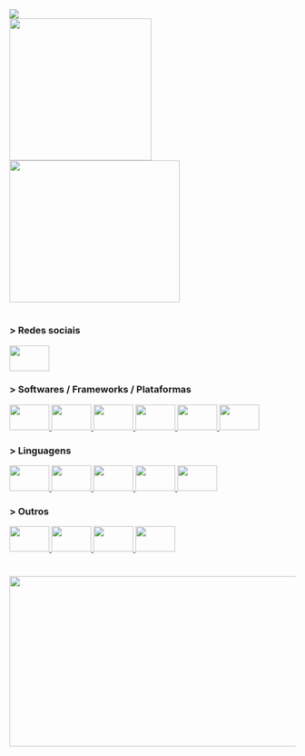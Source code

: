 <div align="left"> 
  <img src="https://readme-typing-svg.demolab.com?font=Fira+Code&pause=1000&color=F34B7D&vCenter=true&width=425&height=30&lines=hey+there%2C+i'm+Takeda !!!" />
</div>

<div align="left">
  <img src="https://user-images.githubusercontent.com/62729864/214825076-246b4734-4db8-4c9f-8859-e316efd170e3.gif" height="250"/>
  <img src="https://github-readme-stats.vercel.app/api/top-langs/?username=TakedaGalaxy&layout=demo&theme=dracula"  height="250" width="300"/>
</div>

#

<div align="left">
  <h3>> Redes sociais</h3>
  <a href="https://www.linkedin.com/in/luiz-gustavo-takeda-a179291b8/" target="_blank" title="Linkedin">
    <img src="https://cdn.jsdelivr.net/gh/devicons/devicon/icons/linkedin/linkedin-original.svg" height="45" width="70"/>
  <a/>
</div>

###

<div align="left">
  <h3>> Softwares / Frameworks / Plataformas</h3>    
  <a href="https://pt.wikipedia.org/wiki/Arduino" target="_blank" title="Arduino">
    <img src="https://cdn.jsdelivr.net/gh/devicons/devicon/icons/arduino/arduino-original.svg" height="45" width="70"/>
  </a>
  <a href="https://pt.wikipedia.org/wiki/Sistema_embarcado" target="_blank" title="Sistema Embarcado">
    <img src="https://cdn.jsdelivr.net/gh/devicons/devicon/icons/embeddedc/embeddedc-original-wordmark.svg" height="45" width="70"/>
  </a>
  <a href="https://pt.wikipedia.org/wiki/Desenvolvimento_web" target="_blank" title="WebSite">
    <img src="https://user-images.githubusercontent.com/62729864/214848750-7efb9e9c-8026-4aa4-8cb1-065d4eb490ca.svg" height="45" width="70"/>
  </a>
  <a href="https://pt.wikipedia.org/wiki/Node.js" target="_blank" title="Node.js">
    <img src="https://cdn.jsdelivr.net/gh/devicons/devicon/icons/nodejs/nodejs-original.svg" height="45" width="70"/>
  </a>
  <a href="https://pt.wikipedia.org/wiki/React_(JavaScript)" target="_blank" title="React Js">
    <img src="https://cdn.jsdelivr.net/gh/devicons/devicon/icons/react/react-original.svg" height="45" width="70"/>
  </a>
  <a href="https://pt.wikipedia.org/wiki/KiCad" target="_blank" title="Kicad">
    <img src="https://user-images.githubusercontent.com/62729864/214878778-a319dcab-1a0f-4ce7-9d25-2e0c7f689a18.svg" height="45" width="70"/>
  </a>
</div>

###

<div align="left">
  <h3>> Linguagens</h3>
  <a href="https://pt.wikipedia.org/wiki/C_(linguagem_de_programa%C3%A7%C3%A3o)" target="_blank" title="C">
    <img src="https://cdn.jsdelivr.net/gh/devicons/devicon/icons/c/c-plain.svg" height="45" width="70"/>
  </a>
  <a href="https://pt.wikipedia.org/wiki/C%2B%2B" target="_blank" title="C++">
    <img src="https://cdn.jsdelivr.net/gh/devicons/devicon/icons/cplusplus/cplusplus-plain.svg" height="45" width="70"/>
  </a>
  <a href="https://pt.wikipedia.org/wiki/TypeScript" target="_blank" title="TypesSript">
    <img src="https://cdn.jsdelivr.net/gh/devicons/devicon/icons/typescript/typescript-plain.svg" height="45" width="70"/>
  </a>
  <a href="https://pt.wikipedia.org/wiki/JavaScript" target="_blank" title="JavaScript">
    <img src="https://cdn.jsdelivr.net/gh/devicons/devicon/icons/javascript/javascript-plain.svg" height="45" width="70"/>
  </a>
  <a href="https://en.wikipedia.org/wiki/Python_(programming_language)" target="_blank" title="Python">
    <img src="https://cdn.jsdelivr.net/gh/devicons/devicon/icons/python/python-plain.svg" height="45" width="70"/>
  </a>
</div>

###

<div align="left">
  <h3>> Outros</h3>
  <a href="https://pt.wikipedia.org/wiki/Sass_(linguagem_de_folhas_de_estilos)" target="_blank" title="Sass">
    <img src="https://cdn.jsdelivr.net/gh/devicons/devicon/icons/sass/sass-original.svg" height="45" width="70"/>
  </a>
  <a href="https://pt.wikipedia.org/wiki/HTML" target="_blank" title="Css">
    <img src="https://cdn.jsdelivr.net/gh/devicons/devicon/icons/css3/css3-plain.svg" height="45" width="70"/>
  </a>
  <a href="https://pt.wikipedia.org/wiki/Cascading_Style_Sheets" target="_blank" title="Html">
    <img src="https://cdn.jsdelivr.net/gh/devicons/devicon/icons/html5/html5-plain.svg" height="45" width="70"/>
  </a>
  <a href="https://pt.wikipedia.org/wiki/Bootstrap_(framework_front-end)" target="_blank" title="Bootstrap">
    <img src="https://cdn.jsdelivr.net/gh/devicons/devicon/icons/bootstrap/bootstrap-plain.svg" height="45" width="70"/>
  </a>
</div>

#

<div align="center">
  <img src="http://github-profile-summary-cards.vercel.app/api/cards/profile-details?username=TakedaGalaxy&theme=dracula" height="300" width="900"/>
<div>
